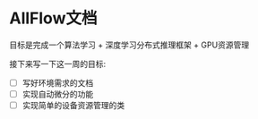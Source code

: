 # AllFlow文档

目标是完成一个算法学习 + 深度学习分布式推理框架 + GPU资源管理

接下来写一下这一周的目标:

- [ ] 写好环境需求的文档
- [ ] 实现自动微分的功能
- [ ] 实现简单的设备资源管理的类
